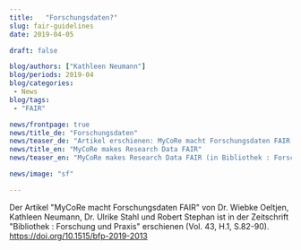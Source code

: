 ```yaml
---
title:	 "Forschungsdaten?"
slug: fair-guidelines
date: 2019-04-05

draft: false

blog/authors: ["Kathleen Neumann"]
blog/periods: 2019-04
blog/categories:
 - News
blog/tags:
 - "FAIR"

news/frontpage: true
news/title_de: "Forschungsdaten"
news/teaser_de: "Artikel erschienen: MyCoRe macht Forschungsdaten FAIR (in Bibliothek : Forschung und Praxis Vol.43, H.1, S.82-90)."
news/title_en: "MyCoRe makes Research Data FAIR"
news/teaser_en: "MyCoRe makes Research Data FAIR (in Bibliothek : Forschung und Praxis Vol.43, H.1, S.82-90)."

news/image: "sf"

---
```


Der Artikel "MyCoRe macht Forschungsdaten FAIR" von Dr. Wiebke Oeltjen, Kathleen Neumann, Dr. Ulrike Stahl und Robert Stephan ist in der Zeitschrift "Bibliothek : Forschung und Praxis" erschienen (Vol. 43, H.1, S.82-90). https://doi.org/10.1515/bfp-2019-2013
